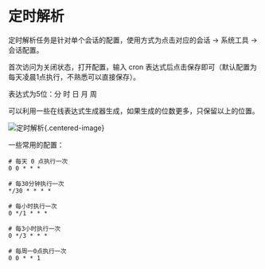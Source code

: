 # 定时解析

定时解析任务是针对单个会话的配置，使用方式为点击对应的会话 -> 系统工具 -> 会话配置。

首次访问为关闭状态，打开配置，输入 cron 表达式后点击保存即可（默认配置为每天凌晨1点执行，不熟悉可以直接保存）。

表达式为5位：分 时 日 月 周

可以利用一些在线表达式生成器生成，如果生成的位数更多，只保留以上的位置。

![定时解析](https://static.raining.top/wechat-cloud-bak/org-website/conf_task.png){.centered-image}

一些常用的配置：
```text
# 每天 0 点执行一次
0 0 * * *

# 每30分钟执行一次
*/30 * * * *

# 每小时执行一次
0 */1 * * *

# 每3小时执行一次
0 */3 * * *

# 每周一0点执行一次
0 0 * * 1
```